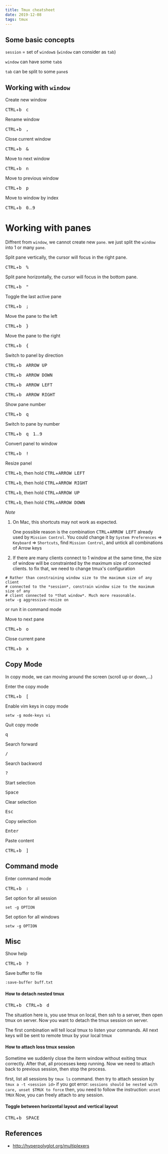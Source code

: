 ```yaml
---
title: Tmux cheatsheet
date: 2019-12-08
tags: tmux
---
```

## Some basic concepts

`session` = set of `window`s (`window` can consider as `tab`)

`window` can have some `tab`s

`tab` can be split to some `pane`s

## Working with `window`

Create new window

<kbd>CTRL</kbd>+<kbd>b</kbd>&emsp;<kbd>c</kbd>

Rename window

<kbd>CTRL</kbd>+<kbd>b</kbd>&emsp;<kbd>,</kbd>

Close current window

<kbd>CTRL</kbd>+<kbd>b</kbd>&emsp;<kbd>&</kbd>

Move to next window

<kbd>CTRL</kbd>+<kbd>b</kbd>&emsp;<kbd>n</kbd>

Move to previous window

<kbd>CTRL</kbd>+<kbd>b</kbd>&emsp;<kbd>p</kbd>

Move to window by index

<kbd>CTRL</kbd>+<kbd>b</kbd>&emsp;<kbd>0</kbd>...<kbd>9</kbd>

# Working with panes

Diffrent from `window`, we cannot create new `pane`. we just split the `window` into 1 or many `pane`.

Split pane vertically, the cursor will focus in the right pane.

<kbd>CTRL</kbd>+<kbd>b</kbd>&emsp;<kbd>%</kbd>

Split pane horizontally, the cursor will focus in the bottom pane.

<kbd>CTRL</kbd>+<kbd>b</kbd>&emsp;<kbd>"</kbd>

Toggle the last active pane

<kbd>CTRL</kbd>+<kbd>b</kbd>&emsp;<kbd>;</kbd>

Move the pane to the left

<kbd>CTRL</kbd>+<kbd>b</kbd>&emsp;<kbd>}</kbd>

Move the pane to the right

<kbd>CTRL</kbd>+<kbd>b</kbd>&emsp;<kbd>{</kbd>

Switch to panel by direction

<kbd>CTRL</kbd>+<kbd>b</kbd>&emsp;<kbd>ARROW UP</kbd>

<kbd>CTRL</kbd>+<kbd>b</kbd>&emsp;<kbd>ARROW DOWN</kbd>

<kbd>CTRL</kbd>+<kbd>b</kbd>&emsp;<kbd>ARROW LEFT</kbd>

<kbd>CTRL</kbd>+<kbd>b</kbd>&emsp;<kbd>ARROW RIGHT</kbd>

Show pane number

<kbd>CTRL</kbd>+<kbd>b</kbd>&emsp;<kbd>q</kbd>

Switch to pane by number

<kbd>CTRL</kbd>+<kbd>b</kbd>&emsp;<kbd>q</kbd>&emsp;<kbd>1</kbd>...<kbd>9</kbd>

Convert panel to window

<kbd>CTRL</kbd>+<kbd>b</kbd>&emsp;<kbd>!</kbd>

Resize panel

<kbd>CTRL</kbd>+<kbd>b</kbd>, then hold <kbd>CTRL</kbd>+<kbd>ARROW LEFT</kbd>

<kbd>CTRL</kbd>+<kbd>b</kbd>, then hold <kbd>CTRL</kbd>+<kbd>ARROW RIGHT</kbd>

<kbd>CTRL</kbd>+<kbd>b</kbd>, then hold <kbd>CTRL</kbd>+<kbd>ARROW UP</kbd>

<kbd>CTRL</kbd>+<kbd>b</kbd>, then hold <kbd>CTRL</kbd>+<kbd>ARROW DOWN</kbd>

*Note*

1. On Mac, this shortcuts may not work as expected.

    One possible reason is the combination <kbd>CTRL</kbd>+<kbd>ARROW LEFT</kbd> already used by `Mission Control`.
    You could change it by `System Preferences` => `Keyboard` => `Shortcuts`, find `Mission Control`, and untick all combinations of Arrow keys
1. If there are many clients connect to 1 window at the same time, the size of window will be constrainted by the maximum size of connected clients. to fix that, we need to change tmux's configuration

```
# Rather than constraining window size to the maximum size of any client
# connected to the *session*, constrain window size to the maximum size of any
# client connected to *that window*. Much more reasonable.
setw -g aggressive-resize on
```

or run it in command mode

Move to next pane

<kbd>CTRL</kbd>+<kbd>b</kbd>&emsp;<kbd>o</kbd>

Close current pane

<kbd>CTRL</kbd>+<kbd>b</kbd>&emsp;<kbd>x</kbd>

## Copy Mode

In copy mode, we can moving around the screen (scroll up or down,...)

Enter the copy mode

<kbd>CTRL</kbd>+<kbd>b</kbd>&emsp;<kbd>[</kbd>

Enable vim keys in copy mode

`setw -g mode-keys vi`

Quit copy mode

<kbd>q</kbd>

Search forward

<kbd>/</kbd>

Search backword

<kbd>?</kbd>

Start selection

<kbd>Space</kbd>

Clear selection

<kbd>Esc</kbd>

Copy selection

<kbd>Enter</kbd>

Paste content

<kbd>CTRL</kbd>+<kbd>b</kbd>&emsp;<kbd>]</kbd>

## Command mode

Enter command mode

<kbd>CTRL</kbd>+<kbd>b</kbd>&emsp;<kbd>:</kbd>

Set option for all session

`set -g OPTION`

Set option for all windows

`setw -g OPTION`

## Misc

Show help

<kbd>CTRL</kbd>+<kbd>b</kbd>&emsp;<kbd>?</kbd>

Save buffer to file

```
:save-buffer buff.txt
```

#### How to detach nested tmux

<kbd>CTRL</kbd>+<kbd>b</kbd>&emsp;<kbd>CTRL</kbd>+<kbd>b</kbd>&emsp;<kbd>d</kbd>

The situation here is, you use tmux on local, then ssh to a server, then open tmux on server. Now you want to detach the tmux session on server.

The first combination will tell local tmux to listen your commands.
All next keys will be sent to remote tmux by your local tmux


#### How to attach loss tmux session

Sometime we suddenly close the iterm window without exiting tmux correctly. 
After that, all processes keep running. Now we need to attach back to previous session, then stop the process.

first, list all sessions by `tmux ls` command. then try to attach session by `tmux a -t <session id>`
if you got error: 
`sessions should be nested with care, unset $TMUX to force`
then, you need to follow the instruction: `unset TMUX`
Now, you can freely attach to any session.

#### Toggle between horizontal layout and vertical layout

<kbd>CTRL</kbd>+<kbd>b</kbd>&emsp;<kbd>SPACE</kbd>


## References

- http://hyperpolyglot.org/multiplexers